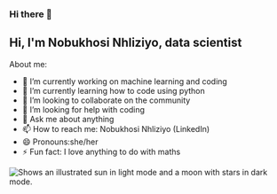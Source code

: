 ### Hi there 👋

## Hi, I'm Nobukhosi Nhliziyo, data scientist

About me:

- 🔭 I’m currently working on machine learning and coding
- 🌱 I’m currently learning how to code using python
- 👯 I’m looking to collaborate on the community
- 🤔 I’m looking for help with coding
- 💬 Ask me about anything
- 📫 How to reach me: Nobukhosi Nhliziyo (LinkedIn)
- 😄 Pronouns:she/her
- ⚡ Fun fact: I love anything to do with maths



<picture>
  <source media="(prefers-color-scheme: dark)" srcset="https://user-images.githubusercontent.com/25423296/163456776-7f95b81a-f1ed-45f7-b7ab-8fa810d529fa.png">
  <source media="(prefers-color-scheme: light)" srcset="https://user-images.githubusercontent.com/25423296/163456779-a8556205-d0a5-45e2-ac17-42d089e3c3f8.png">
  <img alt="Shows an illustrated sun in light mode and a moon with stars in dark mode." src="https://user-images.githubusercontent.com/25423296/163456779-a8556205-d0a5-45e2-ac17-42d089e3c3f8.png">
</picture>


